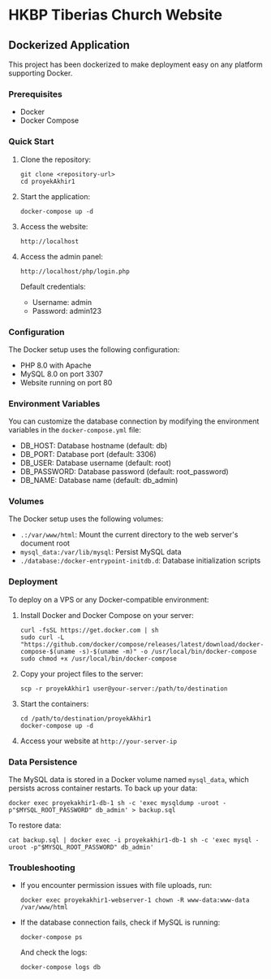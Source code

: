# HKBP Tiberias Church Website

## Dockerized Application

This project has been dockerized to make deployment easy on any platform supporting Docker.

### Prerequisites

- Docker
- Docker Compose

### Quick Start

1. Clone the repository:

   ```
   git clone <repository-url>
   cd proyekAkhir1
   ```

2. Start the application:

   ```
   docker-compose up -d
   ```

3. Access the website:

   ```
   http://localhost
   ```

4. Access the admin panel:
   ```
   http://localhost/php/login.php
   ```
   Default credentials:
   - Username: admin
   - Password: admin123

### Configuration

The Docker setup uses the following configuration:

- PHP 8.0 with Apache
- MySQL 8.0 on port 3307
- Website running on port 80

### Environment Variables

You can customize the database connection by modifying the environment variables in the `docker-compose.yml` file:

- DB_HOST: Database hostname (default: db)
- DB_PORT: Database port (default: 3306)
- DB_USER: Database username (default: root)
- DB_PASSWORD: Database password (default: root_password)
- DB_NAME: Database name (default: db_admin)

### Volumes

The Docker setup uses the following volumes:

- `.:/var/www/html`: Mount the current directory to the web server's document root
- `mysql_data:/var/lib/mysql`: Persist MySQL data
- `./database:/docker-entrypoint-initdb.d`: Database initialization scripts

### Deployment

To deploy on a VPS or any Docker-compatible environment:

1. Install Docker and Docker Compose on your server:

   ```
   curl -fsSL https://get.docker.com | sh
   sudo curl -L "https://github.com/docker/compose/releases/latest/download/docker-compose-$(uname -s)-$(uname -m)" -o /usr/local/bin/docker-compose
   sudo chmod +x /usr/local/bin/docker-compose
   ```

2. Copy your project files to the server:

   ```
   scp -r proyekAkhir1 user@your-server:/path/to/destination
   ```

3. Start the containers:

   ```
   cd /path/to/destination/proyekAkhir1
   docker-compose up -d
   ```

4. Access your website at `http://your-server-ip`

### Data Persistence

The MySQL data is stored in a Docker volume named `mysql_data`, which persists across container restarts. To back up your data:

```
docker exec proyekakhir1-db-1 sh -c 'exec mysqldump -uroot -p"$MYSQL_ROOT_PASSWORD" db_admin' > backup.sql
```

To restore data:

```
cat backup.sql | docker exec -i proyekakhir1-db-1 sh -c 'exec mysql -uroot -p"$MYSQL_ROOT_PASSWORD" db_admin'
```

### Troubleshooting

- If you encounter permission issues with file uploads, run:

  ```
  docker exec proyekakhir1-webserver-1 chown -R www-data:www-data /var/www/html
  ```

- If the database connection fails, check if MySQL is running:

  ```
  docker-compose ps
  ```

  And check the logs:

  ```
  docker-compose logs db
  ```
